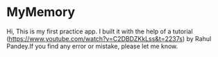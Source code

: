 # MyMemory
Hi, This is my first practice app. I built it with the help of a 
tutorial (https://www.youtube.com/watch?v=C2DBDZKkLss&t=2237s) 
by Rahul Pandey.If you find any error or mistake, please let me know. 
